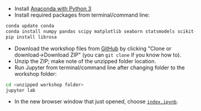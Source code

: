 - Install [Anaconda with Python 3](http://anaconda.com/download/)
- Install required packages from terminal/command line:
```sh
conda update conda
conda install numpy pandas scipy matplotlib seaborn statsmodels scikit-learn tensorflow keras
pip install librosa
```
- Download the workshop files from [GitHub](https://github.com/yoavram/DataSciPy/tree/kti2018) by clicking "Clone or download->Download ZIP" (you can `git clone` if you know how to).
- Unzip the ZIP; make note of the unzipped folder location.
- Run Jupyter from terminal/command line after changing folder to the workshop folder:
```sh
cd <unzipped workshop folder>
jupyter lab
```
- In the new browser window that just opened, choose [`index.ipynb`](index.ipynb).
